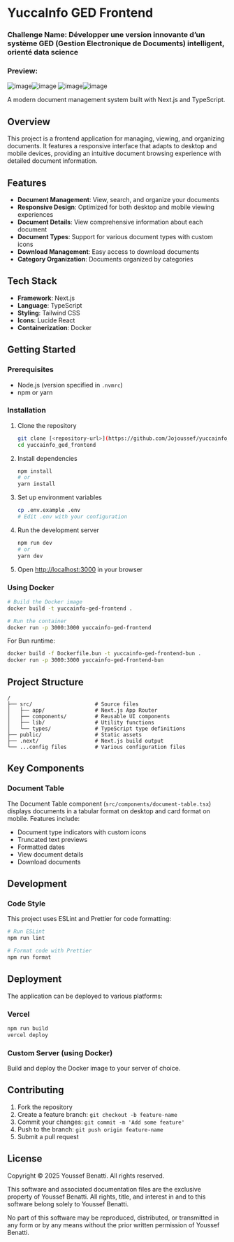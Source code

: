 # YuccaInfo GED Frontend

### Challenge Name: Développer une version innovante d’un système GED (Gestion Electronique de Documents) intelligent, orienté data science



### Preview: 
![image](https://github.com/user-attachments/assets/02b9584f-9020-4712-91c6-3efe4069b531)![image](https://github.com/user-attachments/assets/dfc8ac6f-8dd1-46dd-b84e-e61465e061b0)
![image](https://github.com/user-attachments/assets/487a272a-dcbb-4001-9c4e-bdb88a3595d0)![image](https://github.com/user-attachments/assets/88d41df0-3b31-4a97-85d3-387740f02747)





A modern document management system built with Next.js and TypeScript.

## Overview

This project is a frontend application for managing, viewing, and organizing documents. It features a responsive interface that adapts to desktop and mobile devices, providing an intuitive document browsing experience with detailed document information.

## Features

- **Document Management**: View, search, and organize your documents
- **Responsive Design**: Optimized for both desktop and mobile viewing experiences
- **Document Details**: View comprehensive information about each document
- **Document Types**: Support for various document types with custom icons
- **Download Management**: Easy access to download documents
- **Category Organization**: Documents organized by categories

## Tech Stack

- **Framework**: Next.js
- **Language**: TypeScript
- **Styling**: Tailwind CSS
- **Icons**: Lucide React
- **Containerization**: Docker

## Getting Started

### Prerequisites

- Node.js (version specified in `.nvmrc`)
- npm or yarn

### Installation

1. Clone the repository
   ```bash
   git clone [<repository-url>](https://github.com/Jojoussef/yuccainfo_ged_frontend/)
   cd yuccainfo_ged_frontend
   ```

2. Install dependencies
   ```bash
   npm install
   # or
   yarn install
   ```

3. Set up environment variables
   ```bash
   cp .env.example .env
   # Edit .env with your configuration
   ```

4. Run the development server
   ```bash
   npm run dev
   # or
   yarn dev
   ```

5. Open [http://localhost:3000](http://localhost:3000) in your browser

### Using Docker

```bash
# Build the Docker image
docker build -t yuccainfo-ged-frontend .

# Run the container
docker run -p 3000:3000 yuccainfo-ged-frontend
```

For Bun runtime:
```bash
docker build -f Dockerfile.bun -t yuccainfo-ged-frontend-bun .
docker run -p 3000:3000 yuccainfo-ged-frontend-bun
```

## Project Structure

```
/
├── src/                    # Source files
│   ├── app/                # Next.js App Router
│   ├── components/         # Reusable UI components
│   ├── lib/                # Utility functions
│   └── types/              # TypeScript type definitions
├── public/                 # Static assets
├── .next/                  # Next.js build output
└── ...config files         # Various configuration files
```

## Key Components

### Document Table

The Document Table component (`src/components/document-table.tsx`) displays documents in a tabular format on desktop and card format on mobile. Features include:

- Document type indicators with custom icons
- Truncated text previews
- Formatted dates
- View document details
- Download documents

## Development

### Code Style

This project uses ESLint and Prettier for code formatting:

```bash
# Run ESLint
npm run lint

# Format code with Prettier
npm run format
```

## Deployment

The application can be deployed to various platforms:

### Vercel

```bash
npm run build
vercel deploy
```

### Custom Server (using Docker)

Build and deploy the Docker image to your server of choice.

## Contributing

1. Fork the repository
2. Create a feature branch: `git checkout -b feature-name`
3. Commit your changes: `git commit -m 'Add some feature'`
4. Push to the branch: `git push origin feature-name`
5. Submit a pull request

## License


Copyright © 2025 Youssef Benatti. All rights reserved.

This software and associated documentation files are the exclusive property of Youssef Benatti. All rights, title, and interest in and to this software belong solely to Youssef Benatti.

No part of this software may be reproduced, distributed, or transmitted in any form or by any means without the prior written permission of Youssef Benatti.
